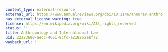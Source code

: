 ```yaml
---
content_type: external-resource
external_url: https://www.annualreviews.org/doi/10.1146/annurev.anthro.35.081705.123245
has_external_license_warning: true
license: https://en.wikipedia.org/wiki/All_rights_reserved
status: ''
title: Anthropology and International Law
uid: 22a23680-aecc-4661-8cfc-a218262ebf72
wayback_url: ''
---
```

